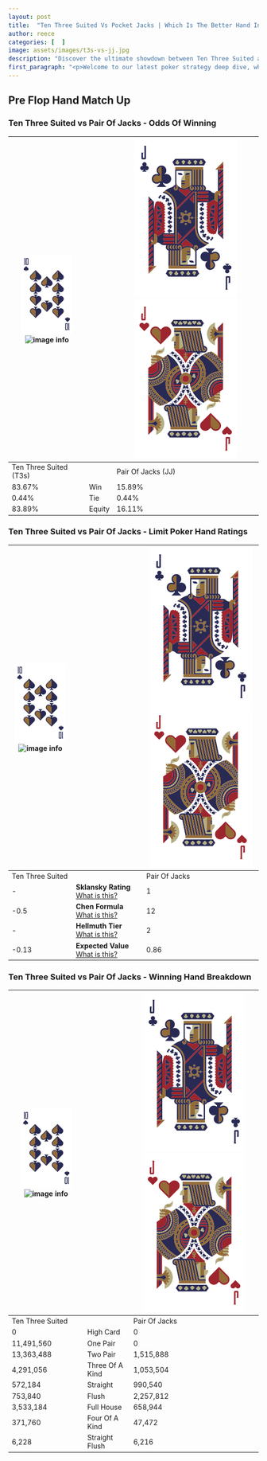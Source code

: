 ```yaml
---
layout: post
title:  "Ten Three Suited Vs Pocket Jacks | Which Is The Better Hand In Poker? A Complete Guide"
author: reece
categories: [  ]
image: assets/images/t3s-vs-jj.jpg
description: "Discover the ultimate showdown between Ten Three Suited and Pair Of Jacks in poker! Uncover the odds, strategies, and scenarios where one hand triumphs over the other. Get ready to up your poker game with this thrilling analysis."
first_paragraph: "<p>Welcome to our latest poker strategy deep dive, where we're pitting two distinct hands against each other in a high-stakes showdown: Ten Three Suited vs Pair Of Jacks.</p><p>In the dynamic world of poker, every decision counts, and knowing which hand holds the upper hand is key to your success at the table.</p><p>In this article, we'll dissect these two hands, explore the scenarios where one dominates the other, and equip you with the knowledge to make strategic choices that can tip the odds in your favor.</p><p>Get ready to unravel the intriguing dynamics of these poker hands and elevate your game to new heights.</p>"
---
```




[comment]: # (sp0)

## Pre Flop Hand Match Up

<div class="table hand-ratings" markdown="1"> 



### Ten Three Suited vs Pair Of Jacks - Odds Of Winning


    
| ![image info](assets/images/hand1/T.png) ![image info](assets/images/hand1/3s.png) |  | ![image info](assets/images/hand2/J.png) ![image info](assets/images/hand2/Jo.png) |
| -------- | -------- | -------- |
| Ten Three Suited (T3s) |  | Pair Of Jacks (JJ) |
| 83.67% | Win | 15.89% |
| 0.44% | Tie | 0.44% |
| 83.89% | Equity | 16.11% |




[comment]: # (sp1)



### Ten Three Suited vs Pair Of Jacks - Limit Poker Hand Ratings


    
| ![image info](assets/images/hand1/T.png) ![image info](assets/images/hand1/3s.png) |  | ![image info](assets/images/hand2/J.png) ![image info](assets/images/hand2/Jo.png) |
| -------- | -------- | -------- |
| Ten Three Suited |  | Pair Of Jacks |
| - | **Sklansky Rating** [What is this?](/sklansky-rating-explained) | 1 |
| -0.5 | **Chen Formula** [What is this?](/chen-formula-explained) | 12 |
| - | **Hellmuth Tier** [What is this?](/Hellmuth-tier-explained) | 2 |
| -0.13 | **Expected Value** [What is this?](/expected-value-explained) | 0.86 |




[comment]: # (sp2)



### Ten Three Suited vs Pair Of Jacks - Winning Hand Breakdown


    
| ![image info](assets/images/hand1/T.png) ![image info](assets/images/hand1/3s.png) |  | ![image info](assets/images/hand2/J.png) ![image info](assets/images/hand2/Jo.png) |
| -------- | -------- | -------- |
| Ten Three Suited |  | Pair Of Jacks |
| 0 | High Card | 0 |
| 11,491,560 | One Pair | 0 |
| 13,363,488 | Two Pair | 1,515,888 |
| 4,291,056 | Three Of A Kind | 1,053,504 |
| 572,184 | Straight | 990,540 |
| 753,840 | Flush | 2,257,812 |
| 3,533,184 | Full House | 658,944 |
| 371,760 | Four Of A Kind | 47,472 |
| 6,228 | Straight Flush | 6,216 |




[comment]: # (sp3)



</div>

[comment]: # (sp4)



[comment]: # (sp5)

